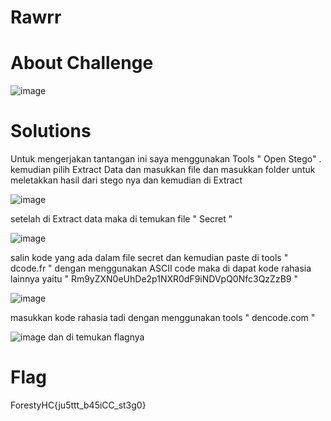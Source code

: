 # Rawrr
# About Challenge

![image](https://github.com/mirandadewi/CTF-Write-Up/assets/136687271/d03b7af4-106b-4240-b6b0-ed2d0b37f4fa)

# Solutions
Untuk mengerjakan tantangan ini saya menggunakan Tools " Open Stego" . kemudian pilih Extract Data dan masukkan file dan masukkan folder untuk meletakkan hasil dari stego nya dan kemudian di Extract

![image](https://github.com/mirandadewi/CTF-Write-Up/assets/136687271/26a42ea0-6a37-4dd5-8c80-c4b1f00d5ab9)

setelah di Extract data maka di temukan file " Secret "

![image](https://github.com/mirandadewi/CTF-Write-Up/assets/136687271/b2b620a7-bb4c-49ae-ace2-395a17c29765)

salin kode yang ada dalam file secret dan kemudian paste di tools " dcode.fr " dengan menggunakan ASCII code maka di dapat kode rahasia lainnya yaitu " Rm9yZXN0eUhDe2p1NXR0dF9iNDVpQ0Nfc3QzZzB9 "

![image](https://github.com/mirandadewi/CTF-Write-Up/assets/136687271/2e528934-1d60-43c8-82ad-9ed5ba77c861)

masukkan kode rahasia tadi dengan menggunakan tools " dencode.com "

![image](https://github.com/mirandadewi/CTF-Write-Up/assets/136687271/0a707af8-119a-4b2e-a20d-a64b4989849d)
dan di temukan flagnya 

# Flag
ForestyHC{ju5ttt_b45iCC_st3g0}
